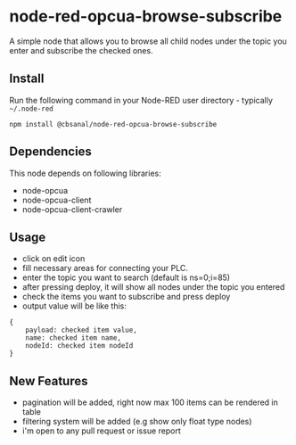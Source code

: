 # node-red-opcua-browse-subscribe

A simple node that allows you to browse all child nodes under the topic you enter and subscribe the checked ones.

## Install

Run the following command in your Node-RED user directory - typically `~/.node-red`

    npm install @cbsanal/node-red-opcua-browse-subscribe

## Dependencies

This node depends on following libraries:

- node-opcua
- node-opcua-client
- node-opcua-client-crawler

## Usage

- click on edit icon
- fill necessary areas for connecting your PLC.
- enter the topic you want to search (default is ns=0;i=85)
- after pressing deploy, it will show all nodes under the topic you entered
- check the items you want to subscribe and press deploy
- output value will be like this:

```
{
    payload: checked item value,
    name: checked item name,
    nodeId: checked item nodeId
}
```

## New Features

- pagination will be added, right now max 100 items can be rendered in table
- filtering system will be added (e.g show only float type nodes)
- i'm open to any pull request or issue report
